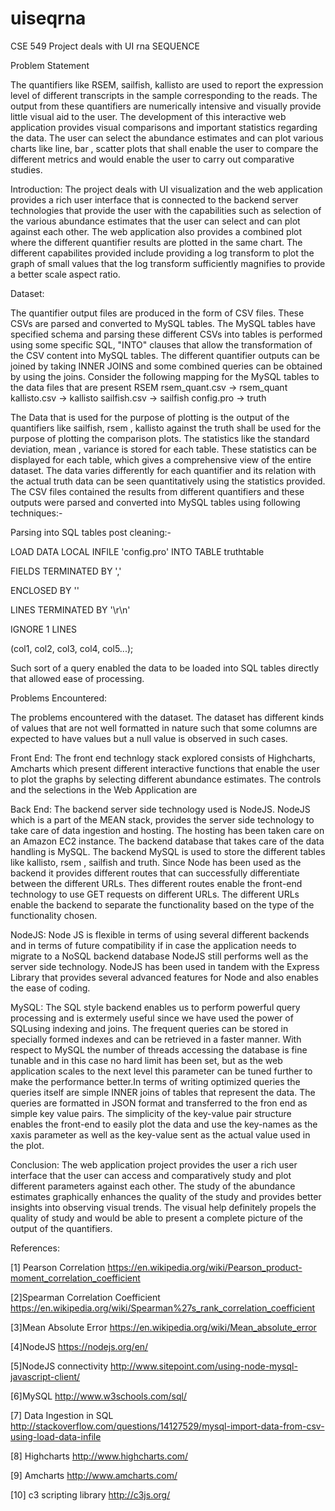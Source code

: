 # uiseqrna
CSE 549 Project deals with UI rna SEQUENCE

Problem Statement

The quantifiers like RSEM, sailfish, kallisto are used to report the expression level of different transcripts in the sample corresponding to the reads. The output from these quantifiers are numerically intensive and visually provide little visual aid to the user. The development of this interactive web application provides visual comparisons and important statistics regarding the data. The user can select the abundance estimates and can plot various charts like line, bar , scatter plots that shall enable the user to compare the different metrics and would enable the user to carry out comparative studies.

Introduction:
The project deals with UI visualization and the web application provides a rich user interface that is connected to the backend server technologies that provide the user with the capabilities such as selection of the various abundance estimates that the user can select and can plot against each other. The web application also provides a combined plot where the different quantifier results are plotted in the same chart. The different capabilites provided include providing a log transform to plot the graph of small values that the log transform sufficiently magnifies to provide a better scale aspect ratio.

Dataset:

The quantifier output files are produced in the form of CSV files. These CSVs are parsed and converted to MySQL tables. The MySQL tables have specified schema and parsing these different CSVs into tables is performed using some specific SQL, "INTO" clauses that allow the transformation of the CSV content into MySQL tables. The different quantifier outputs can be joined by taking INNER JOINS and some combined queries can be obtained by using the joins.
Consider the following mapping for the MySQL tables to the data files that are present
RSEM 
rsem_quant.csv -> rsem_quant
kallisto.csv -> kallisto
sailfish.csv -> sailfish
config.pro -> truth

The Data that is used for the purpose of plotting is the output of the quantifiers like sailfish, rsem , kallisto against the truth shall be used for the purpose of plotting the comparison plots. The statistics like the standard deviation, mean , variance is stored for each table. These statistics can be displayed for each table, which gives a comprehensive view of the entire dataset. The data varies differently for each quantifier and its relation with the actual truth data can be seen quantitatively using the statistics provided.
The CSV files contained the results from different quantifiers and these outputs were parsed and converted into MySQL tables using following techniques:-

Parsing into SQL tables post cleaning:-

LOAD DATA LOCAL INFILE 'config.pro' INTO TABLE truthtable

FIELDS TERMINATED BY ',' 

ENCLOSED BY '' 

LINES TERMINATED BY '\r\n'

IGNORE 1 LINES

(col1, col2, col3, col4, col5...);

Such sort of a query enabled the data to be loaded into SQL tables directly that allowed ease of processing.

Problems Encountered:

The problems encountered with the dataset. The dataset has different kinds of values that are not well formatted in nature such that some columns are expected to have values but a null value is observed in such cases.

Front End:
The front end technlogy stack explored consists of Highcharts, Amcharts which present different interactive functions that enable the user to plot the graphs by selecting different abundance estimates. The controls and the selections in the Web Application are 

Back End:
The backend server side technology used is NodeJS. NodeJS which is a part of the MEAN stack, provides the server side technology to take care of data ingestion and hosting. The hosting has been taken care on an Amazon EC2 instance. The backend database that takes care of the data handling is MySQL. The backend MySQL is used to store the different tables like kallisto, rsem , sailfish and truth. Since Node has been used as the backend it provides different routes that can successfully differentiate between the different URLs. Thes different routes enable the front-end technology to use GET requests on different URLs. The different URLs enable the backend to separate the functionality based on the type of the functionality chosen. 

NodeJS:
Node JS is flexible in terms of using several different backends and in terms of future compatibility if in case the application needs to migrate to a NoSQL backend database NodeJS still performs well as the server side technology. NodeJS has been used in tandem with the Express Library that provides several advanced features for Node and also enables the ease of coding.

MySQL:
The SQL style backend enables us to perform powerful query processing and is extermely useful since we have used the power of SQLusing indexing and joins. The frequent queries can be stored in specially formed indexes and can be retrieved in a faster manner. With respect to MySQL the number of threads accessing the database is fine tunable and in this case no hard limit has been set, but as the web application scales to the next level this parameter can be tuned further to make the performance better.In terms of writing optimized queries the queries itself are simple INNER joins of tables that represent the data. The queries are formatted in JSON format and transferred to the fron end as simple key value pairs. The simplicity of the key-value pair structure enables the front-end to easily plot the data and use the key-names as the xaxis parameter as well as the key-value sent as the actual value used in the plot.

Conclusion:
The web application project provides the user a rich user interface that the user can access and comparatively study and plot different parameters against each other. The study of the abundance estimates graphically enhances the quality of the study and provides better insights into observing visual trends. The visual help definitely propels the quality of study and would be able to present a complete picture of the output of the quantifiers.

References:

[1] Pearson Correlation
https://en.wikipedia.org/wiki/Pearson_product-moment_correlation_coefficient

[2]Spearman Correlation Coefficient
https://en.wikipedia.org/wiki/Spearman%27s_rank_correlation_coefficient

[3]Mean Absolute Error
https://en.wikipedia.org/wiki/Mean_absolute_error

[4]NodeJS
https://nodejs.org/en/

[5]NodeJS connectivity
http://www.sitepoint.com/using-node-mysql-javascript-client/

[6]MySQL
http://www.w3schools.com/sql/

[7] Data Ingestion in SQL
http://stackoverflow.com/questions/14127529/mysql-import-data-from-csv-using-load-data-infile

[8] Highcharts
http://www.highcharts.com/

[9] Amcharts
http://www.amcharts.com/

[10] c3 scripting library
http://c3js.org/



